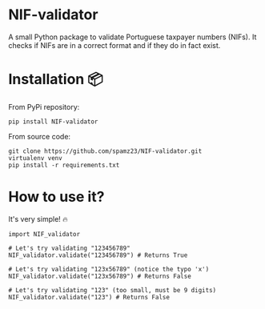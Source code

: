# NIF-validator
A small Python package to validate Portuguese taxpayer numbers (NIFs). It checks if NIFs are in a correct format and if they do in fact exist.

# Installation :package: 

From PyPi repository:

```
pip install NIF-validator
```

From source code:

```
git clone https://github.com/spamz23/NIF-validator.git
virtualenv venv
pip install -r requirements.txt
```

# How to use it?
It's very simple! :fire:

```
import NIF_validator

# Let's try validating "123456789"
NIF_validator.validate("123456789") # Returns True

# Let's try validating "123x56789" (notice the typo 'x')
NIF_validator.validate("123x56789") # Returns False

# Let's try validating "123" (too small, must be 9 digits)
NIF_validator.validate("123") # Returns False

```

